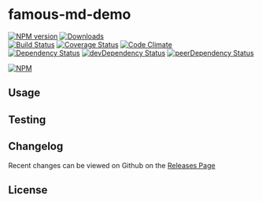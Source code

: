 # famous-md-demo 
[![NPM version](https://badge.fury.io/js/famous-md-demo.svg)](http://badge.fury.io/js/famous-md-demo) [![Downloads](http://img.shields.io/npm/dm/famous-md-demo.svg)](http://badge.fury.io/js/famous-md-demo)   
[![Build Status](https://travis-ci.org//famous-md-demo.svg?branch=master)](https://travis-ci.org//famous-md-demo) [![Coverage Status](https://img.shields.io/coveralls//famous-md-demo.svg)](https://coveralls.io/r//famous-md-demo) [![Code Climate](https://codeclimate.com/github//famous-md-demo/badges/gpa.svg)](https://codeclimate.com/github//famous-md-demo)   
[![Dependency Status](https://david-dm.org//famous-md-demo.svg)](https://david-dm.org//famous-md-demo) [![devDependency Status](https://david-dm.org//famous-md-demo/dev-status.svg)](https://david-dm.org//famous-md-demo#info=devDependencies) [![peerDependency Status](https://david-dm.org//famous-md-demo/peer-status.svg)](https://david-dm.org//famous-md-demo#info=peerDependencies)    


> 

[![NPM](https://nodei.co/npm/famous-md-demo.png?downloads=true&downloadRank=true&stars=true)](https://nodei.co/npm/famous-md-demo)

## Usage


## Testing


## Changelog

Recent changes can be viewed on Github on the [Releases Page](https://github.com//famous-md-demo/releases)

## License


